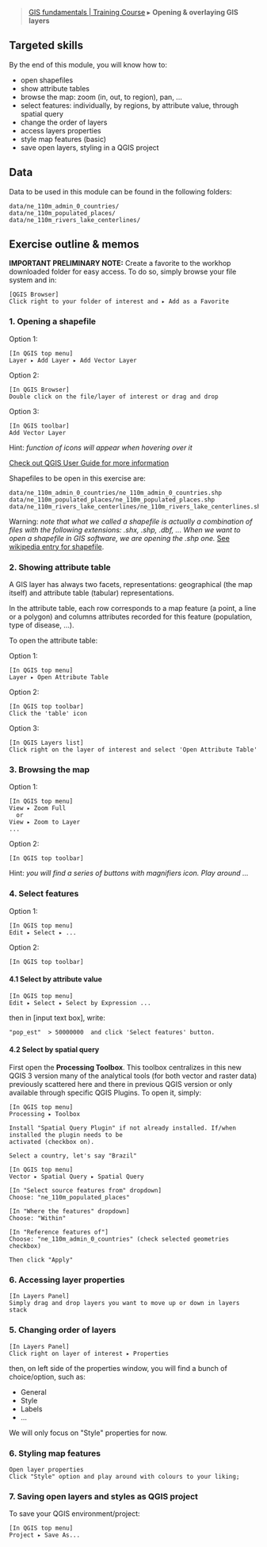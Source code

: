 > [GIS fundamentals | Training Course](agenda.md) ▸ **Opening & overlaying GIS layers**

## Targeted skills
By the end of this module, you will know how to:
* open shapefiles
* show attribute tables
* browse the map: zoom (in, out, to region), pan, ...
* select features: individually, by regions, by attribute value, through spatial query
* change the order of layers
* access layers properties
* style map features (basic)
* save open layers, styling in a QGIS project

## Data
Data to be used in this module can be found in the following folders:
```
data/ne_110m_admin_0_countries/
data/ne_110m_populated_places/
data/ne_110m_rivers_lake_centerlines/
```
## Exercise outline & memos

**IMPORTANT PRELIMINARY NOTE:** Create a favorite to the workhop downloaded folder for easy access. To do so, simply browse your file system and in:

```
[QGIS Browser] 
Click right to your folder of interest and ▸ Add as a Favorite
```

### 1. Opening a shapefile

Option 1:
```
[In QGIS top menu] 
Layer ▸ Add Layer ▸ Add Vector Layer  
```

Option 2:
```
[In QGIS Browser] 
Double click on the file/layer of interest or drag and drop
```

Option 3:
```
[In QGIS toolbar] 
Add Vector Layer
```
Hint: *function of icons will appear when hovering over it*

[Check out QGIS User Guide for more information](https://docs.qgis.org/3.4/en/docs/training_manual/index.html)

Shapefiles to be open in this exercise are:
```
data/ne_110m_admin_0_countries/ne_110m_admin_0_countries.shp
data/ne_110m_populated_places/ne_110m_populated_places.shp
data/ne_110m_rivers_lake_centerlines/ne_110m_rivers_lake_centerlines.shp
```
Warning: *note that what we called a shapefile is actually a combination of files with the following extensions: .shx, .shp, .dbf, ... When we want to open a shapefile in GIS software, we are opening the .shp one.* [See wikipedia entry for shapefile](https://en.wikipedia.org/wiki/Shapefile).

### 2. Showing attribute table
A GIS layer has always two facets, representations: geographical (the map itself) and attribute table (tabular) representations.

In the attribute table, each row corresponds to a map feature (a point, a line or a polygon) and columns attributes recorded for this feature (population, type of disease, ...).

To open the attribute table:

Option 1:
```
[In QGIS top menu] 
Layer ▸ Open Attribute Table
```

Option 2:
```
[In QGIS top toolbar] 
Click the 'table' icon
```

Option 3:
```
[In QGIS Layers list] 
Click right on the layer of interest and select 'Open Attribute Table'
```

### 3. Browsing the map
Option 1:
```
[In QGIS top menu] 
View ▸ Zoom Full
  or
View ▸ Zoom to Layer
...
```
Option 2:
```
[In QGIS top toolbar] 
```
Hint: *you will find a series of buttons with magnifiers icon. Play around ...*

### 4. Select features
Option 1:
```
[In QGIS top menu] 
Edit ▸ Select ▸ ...
```

Option 2:
```
[In QGIS top toolbar] 
```

#### 4.1 Select by attribute value
```
[In QGIS top menu] 
Edit ▸ Select ▸ Select by Expression ...
```
then in [input text box], write:
```
"pop_est"  > 50000000  and click 'Select features' button.
```

#### 4.2 Select by spatial query

First open the **Processing Toolbox**. This toolbox centralizes in this new QGIS 3 version many of the analytical tools (for both vector and raster data) previously scattered here and there in previous QGIS version or only available through specific QGIS Plugins. To open it, simply:

```
[In QGIS top menu] 
Processing ▸ Toolbox 
```


```
Install "Spatial Query Plugin" if not already installed. If/when installed the plugin needs to be
activated (checkbox on).

Select a country, let's say "Brazil" 

[In QGIS top menu] 
Vector ▸ Spatial Query ▸ Spatial Query

[In "Select source features from" dropdown]
Choose: "ne_110m_populated_places"

[In "Where the features" dropdown]
Choose: "Within"

[In "Reference features of"]
Choose: "ne_110m_admin_0_countries" (check selected geometries checkbox)

Then click "Apply"
```

### 6. Accessing layer properties
```
[In Layers Panel]
Simply drag and drop layers you want to move up or down in layers stack
```

### 5. Changing order of layers
```
[In Layers Panel]
Click right on layer of interest ▸ Properties
```
then, on left side of the properties window, you will find a bunch of choice/option, such as:
* General
* Style
* Labels
* ...

We will only focus on "Style" properties for now.

### 6. Styling map features
```
Open layer properties
Click "Style" option and play around with colours to your liking;
```

### 7. Saving open layers and styles as QGIS project

To save your QGIS environment/project:
```
[In QGIS top menu] 
Project ▸ Save As...
```
